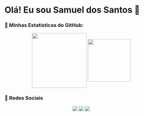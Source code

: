 <h1>Olá! Eu sou Samuel dos Santos 👋</h1>

### 🚀 Minhas Estatísticas do GitHub:

<p align="center">
  <img src="https://github-readme-stats.vercel.app/api?username=SamGoncalves&show_icons=true&theme=dark" height="180" style="vertical-align: middle;">
  <img src="https://github-readme-stats.vercel.app/api/top-langs/?username=SamGoncalves&layout=compact&langs_count=7&theme=dark" height="140" style="vertical-align: middle;">
</p>




### 📌 **Redes Sociais**
<div align="center">
  <a href="https://discord.com/mclovin7581" target="_blank"><img src="https://img.shields.io/badge/Discord-7289DA?style=for-the-badge&logo=discord&logoColor=white"></a>
  <a href="mailto:samuelsantos2021@protonmail.com" target="_blank"><img src="https://img.shields.io/badge/ProtonMail-8B89CC?style=for-the-badge&logo=protonmail&logoColor=white"></a>
  <a href="www.linkedin.com/in/samuel-dos-santos-3a2040241" target="_blank"><img src="https://img.shields.io/badge/LinkedIn-0077B5?style=for-the-badge&logo=linkedin&logoColor=white"></a>
</div>
